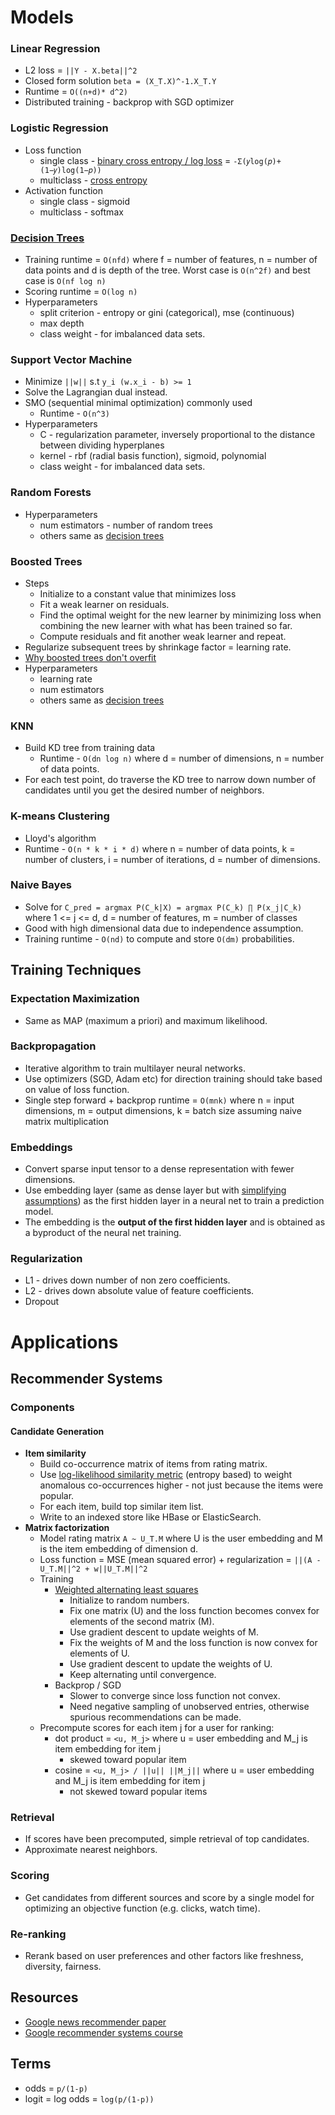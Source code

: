 # Models

### Linear Regression
* L2 loss = `||Y - X.beta||^2`
* Closed form solution `beta = (X_T.X)^-1.X_T.Y`
* Runtime = `O((n+d)* d^2)`
* Distributed training - backprop with SGD optimizer

### Logistic Regression
* Loss function
  * single class - [binary cross entropy / log loss](http://en.wikipedia.org/wiki/Cross_entropy#Cross-entropy_loss_function_and_logistic_regression) = `-Σ(𝑦log(𝑝)+(1−𝑦)log(1−𝑝))`
  * multiclass - [cross entropy](https://www.cs.princeton.edu/courses/archive/spring16/cos495/slides/ML_basics_lecture7_multiclass.pdf)
* Activation function
  * single class - sigmoid
  * multiclass - softmax

### [Decision Trees](http://cs229.stanford.edu/notes/cs229-notes-dt.pdf)
* Training runtime = `O(nfd)` where f = number of features, n = number of data points and d is depth of the tree. Worst case is `O(n^2f)` and best case is `O(nf log n)`
* Scoring runtime = `O(log n)`
* Hyperparameters
  * split criterion - entropy or gini (categorical), mse (continuous)
  * max depth
  * class weight - for imbalanced data sets.

### Support Vector Machine
* Minimize `||w||` s.t `y_i (w.x_i - b) >= 1`
* Solve the Lagrangian dual instead.
* SMO (sequential minimal optimization) commonly used
  * Runtime - `O(n^3)`
* Hyperparameters
  * C - regularization parameter, inversely proportional to the distance between dividing hyperplanes
  * kernel - rbf (radial basis function), sigmoid, polynomial
  * class weight - for imbalanced data sets.

### Random Forests
* Hyperparameters
  * num estimators - number of random trees
  * others same as [decision trees](#decision-trees)

### Boosted Trees
* Steps
  * Initialize to a constant value that minimizes loss
  * Fit a weak learner on residuals.
  * Find the optimal weight for the new learner by minimizing loss when combining the new learner with what has been trained so far.
  * Compute residuals and fit another weak learner and repeat.
* Regularize subsequent trees by shrinkage factor = learning rate.
* [Why boosted trees don't overfit](https://jeremykun.com/2015/09/21/the-boosting-margin-or-why-boosting-doesnt-overfit/)
* Hyperparameters
  * learning rate
  * num estimators
  * others same as [decision trees](#decision-trees)

### KNN
* Build KD tree from training data
  * Runtime - `O(dn log n)` where d = number of dimensions, n = number of data points.
* For each test point, do traverse the KD tree to narrow down number of candidates until you get the desired number of neighbors.

### K-means Clustering
* Lloyd's algorithm
* Runtime - `O(n * k * i * d)` where n = number of data points, k = number of clusters, i = number of iterations, d = number of dimensions.

### Naive Bayes

* Solve for `C_pred = argmax P(C_k|X) = argmax P(C_k) ∏ P(x_j|C_k)` where 1 <= j <= d, d = number of features, m = number of classes
* Good with high dimensional data due to independence assumption.
* Training runtime - `O(nd)` to compute and store `O(dm)` probabilities.

## Training Techniques

### Expectation Maximization
* Same as MAP (maximum a priori) and maximum likelihood.

### Backpropagation
* Iterative algorithm to train multilayer neural networks.
* Use optimizers (SGD, Adam etc) for direction training should take based on value of loss function.
* Single step forward + backprop runtime = `O(mnk)` where n = input dimensions, m = output dimensions, k = batch size assuming naive matrix multiplication

### Embeddings
* Convert sparse input tensor to a dense representation with fewer dimensions.
* Use embedding layer (same as dense layer but with [simplifying assumptions](https://stackoverflow.com/questions/47868265/what-is-the-difference-between-an-embedding-layer-and-a-dense-layer)) as the first hidden layer in a neural net to train a prediction model.
* The embedding is the **output of the first hidden layer** and is obtained as a byproduct of the neural net training.

### Regularization
* L1 - drives down number of non zero coefficients.
* L2 - drives down absolute value of feature coefficients.
* Dropout

# Applications

## Recommender Systems

### Components

#### Candidate Generation

* **Item similarity**
  * Build co-occurrence matrix of items from rating matrix.
  * Use [log-likelihood similarity metric](http://tdunning.blogspot.com/2008/03/surprise-and-coincidence.html) (entropy based) to weight anomalous co-occurrences higher - not just because the items were popular.
  * For each item, build top similar item list.
  * Write to an indexed store like HBase or ElasticSearch.
* **Matrix factorization**
  * Model rating matrix `A ~ U_T.M` where U is the user embedding and M is the item embedding of dimension d.
  * Loss function = MSE (mean squared error) + regularization = `||(A - U_T.M||^2 + w||U_T.M||^2`
  * Training
    * [Weighted alternating least squares](https://developers.google.com/machine-learning/recommendation/collaborative/matrix)
      * Initialize to random numbers.
      * Fix one matrix (U) and the loss function becomes convex for elements of the second matrix (M).
      * Use gradient descent to update weights of M.
      * Fix the weights of M and the loss function is now convex for elements of U.
      * Use gradient descent to update the weights of U.
      * Keep alternating until convergence.
    * Backprop / SGD
      * Slower to converge since loss function not convex.
      * Need negative sampling of unobserved entries, otherwise spurious recommendations can be made.
  * Precompute scores for each item j for a user for ranking:
    * dot product = ``<u, M_j>`` where u = user embedding and M_j is item embedding for item j
      * skewed toward popular item
    * cosine = ``<u, M_j> / ||u|| ||M_j||`` where u = user embedding and M_j is item embedding for item j
      * not skewed toward popular items

### Retrieval
* If scores have been precomputed, simple retrieval of top candidates.
* Approximate nearest neighbors.

### Scoring
* Get candidates from different sources and score by a single model for optimizing an objective function (e.g. clicks, watch time).

### Re-ranking
* Rerank based on user preferences and other factors like freshness, diversity, fairness.

## Resources
* [Google news recommender paper](https://www2007.org/papers/paper570.pdf)
* [Google recommender systems course](https://developers.google.com/machine-learning/recommendation/overview/types)

## Terms
* odds = `p/(1-p)`
* logit = log odds = `log(p/(1-p))`
